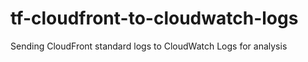 # tf-cloudfront-to-cloudwatch-logs
Sending CloudFront standard logs to CloudWatch Logs for analysis
